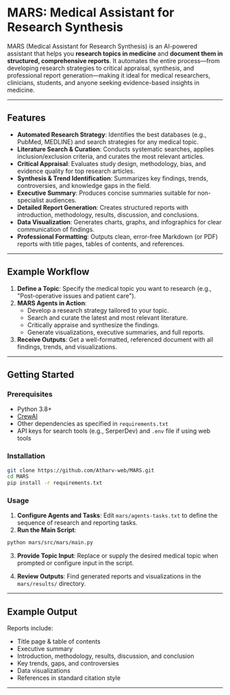 # MARS: Medical Assistant for Research Synthesis

MARS (Medical Assistant for Research Synthesis) is an AI-powered assistant that helps you **research topics in medicine** and **document them in structured, comprehensive reports**. 
It automates the entire process—from developing research strategies to critical appraisal, synthesis, and professional report generation—making it ideal for medical researchers, clinicians, students, and anyone seeking evidence-based insights in medicine.

---

## Features

- **Automated Research Strategy**: Identifies the best databases (e.g., PubMed, MEDLINE) and search strategies for any medical topic.
- **Literature Search & Curation**: Conducts systematic searches, applies inclusion/exclusion criteria, and curates the most relevant articles.
- **Critical Appraisal**: Evaluates study design, methodology, bias, and evidence quality for top research articles.
- **Synthesis & Trend Identification**: Summarizes key findings, trends, controversies, and knowledge gaps in the field.
- **Executive Summary**: Produces concise summaries suitable for non-specialist audiences.
- **Detailed Report Generation**: Creates structured reports with introduction, methodology, results, discussion, and conclusions.
- **Data Visualization**: Generates charts, graphs, and infographics for clear communication of findings.
- **Professional Formatting**: Outputs clean, error-free Markdown (or PDF) reports with title pages, tables of contents, and references.

---

## Example Workflow

1. **Define a Topic**: Specify the medical topic you want to research (e.g., "Post-operative issues and patient care").
2. **MARS Agents in Action**:
    - Develop a research strategy tailored to your topic.
    - Search and curate the latest and most relevant literature.
    - Critically appraise and synthesize the findings.
    - Generate visualizations, executive summaries, and full reports.
3. **Receive Outputs**: Get a well-formatted, referenced document with all findings, trends, and visualizations.

---

## Getting Started

### Prerequisites

- Python 3.8+
- [CrewAI](https://docs.crewai.com/)
- Other dependencies as specified in `requirements.txt`
- API keys for search tools (e.g., SerperDev) and `.env` file if using web tools

### Installation

```bash
git clone https://github.com/Atharv-web/MARS.git
cd MARS
pip install -r requirements.txt
```

### Usage

1. **Configure Agents and Tasks**: Edit `mars/agents-tasks.txt` to define the sequence of research and reporting tasks.
2. **Run the Main Script**:

```bash
python mars/src/mars/main.py
```

3. **Provide Topic Input**: Replace or supply the desired medical topic when prompted or configure input in the script.

4. **Review Outputs**: Find generated reports and visualizations in the `mars/results/` directory.

---

## Example Output

Reports include:
- Title page & table of contents
- Executive summary
- Introduction, methodology, results, discussion, and conclusion
- Key trends, gaps, and controversies
- Data visualizations
- References in standard citation style

---
